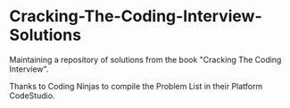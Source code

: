 # Cracking-The-Coding-Interview-Solutions
Maintaining a repository of solutions from the book "Cracking The Coding Interview".

Thanks to Coding Ninjas to compile the Problem List in their Platform CodeStudio.
